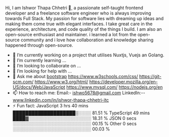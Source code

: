Hi, I am Ishwor Thapa Chhetri 👋, a passionate self-taught frontend developer and a freelance software engineer who is always improving towards Full Stack. My passion for software lies with dreaming up ideas and making them come true with elegant interfaces. I take great care in the experience, architecture, and code quality of the things I build.
I am also an open-source enthusiast and maintainer. i learned a lot from the open-source community and i love how collaboration and knowledge sharing happened through open-source.
- 🔭 I’m currently working on a project that utilises Nuxtjs, Vuejs an Golang.
- 🌱 I’m currently learning ...
- 👯 I’m looking to collaborate on ...
- 🤔 I’m looking for help with ...
- 💬 Ask me about
[bootstrap](https://getbootstrap.com/)
https://www.w3schools.com/css/
https://git-scm.com/
https://www.w3.org/html/
https://developer.mozilla.org/en-US/docs/Web/JavaScript
https://www.mysql.com/
https://nodejs.org/en
- 📫 How to reach me:
  Email:- ishwo5678@gmail.com
  LinkedIn:--www.linkedin.com/in/ishwor-thapa-chhetri-itc 
- ⚡ Fun fact:
JavaScript   3 hrs 40 mins   ████████████████████▒░░░░   81.51 %
TypeScript   49 mins         ████▓░░░░░░░░░░░░░░░░░░░░   18.31 %
JSON         0 secs          ░░░░░░░░░░░░░░░░░░░░░░░░░   00.15 %
Other        0 secs          ░░░░░░░░░░░░░░░░░░░░░░░░░   00.03 %


<!--
**Ishworrr/Ishworrr** is a ✨ _special_ ✨ repository because its `README.md` (this file) appears on your GitHub profile.

Here are some ideas to get you started:
Hi there, I am Ishwor Thapa Chhetri 👋,
and I am a Front End developer and always improving towards full Stack Developing and AI researcher with a strong passion for JavaScript and education!

- 🔭 I’m currently working on ...
- 🌱 I’m currently learning ...
- 👯 I’m looking to collaborate on ...
- 🤔 I’m looking for help with ...
- 💬 Ask me about ...
- 📫 How to reach me: ...
- 😄 Pronouns: ...
- ⚡ Fun fact: ...
-->
